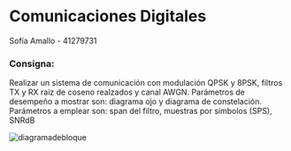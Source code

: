 # Comunicaciones Digitales
Sofía Amallo - 41279731

### Consigna: 
Realizar un sistema de comunicación con modulación QPSK y 8PSK, filtros TX y RX raiz de coseno realzados y canal AWGN. Parámetros de desempeño a mostrar son: diagrama ojo y diagrama de constelación. Parámetros a emplear son: span del filtro, muestras por símbolos (SPS), SNRdB

![diagramadebloque](https://github.com/sofia-am/comunicaciones-digitales/blob/master/img/urn%20cambridge.org%20id%20binary%2020170621045003030-0413%209781316335444%2011473fig1_1.png?raw=true)

